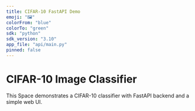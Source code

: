 ```yaml
---
title: CIFAR-10 FastAPI Demo
emoji: "🖼️"
colorFrom: "blue"
colorTo: "green"
sdk: "python"
sdk_version: "3.10"
app_file: "api/main.py"
pinned: false
---
```


# CIFAR-10 Image Classifier

This Space demonstrates a CIFAR-10 classifier with FastAPI backend and a simple web UI.